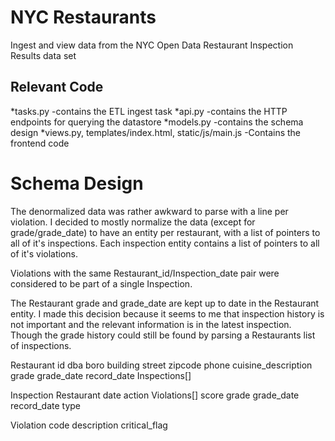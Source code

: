 # NYC Restaurants

Ingest and view data from the NYC Open Data Restaurant Inspection Results data set


## Relevant Code
*tasks.py
-contains the ETL ingest task
*api.py
-contains the HTTP endpoints for querying the datastore
*models.py
-contains the schema design
*views.py, templates/index.html, static/js/main.js
-Contains the frontend code



# Schema Design

The denormalized data was rather awkward to parse with a line per violation.
I decided to mostly normalize the data (except for grade/grade_date) to have an entity per restaurant, with a list of pointers to all of it's inspections. Each inspection entity contains a list of pointers to all of it's violations.

Violations with the same Restaurant_id/Inspection_date pair were considered to be part of a single Inspection.

The Restaurant grade and grade_date are kept up to date in the Restaurant entity. I made this decision because it seems to me that inspection history is not important and the relevant information is in the latest inspection. Though the grade history could still be found by parsing a Restaurants list of inspections.


Restaurant
    id
    dba
    boro
    building
    street
    zipcode
    phone
    cuisine_description
    grade
    grade_date
    record_date
    Inspections[]

Inspection
    Restaurant
    date
    action
    Violations[]
    score
    grade
    grade_date
    record_date
    type

Violation
    code
    description
    critical_flag
